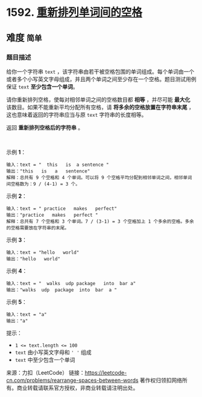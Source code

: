 # 1592. [重新排列单词间的空格](https://leetcode-cn.com/problems/rearrange-spaces-between-words/)  
<font size=5> 难度 `简单` </font>
---

### 题目描述

给你一个字符串 `text` ，该字符串由若干被空格包围的单词组成。每个单词由一个或者多个小写英文字母组成，并且两个单词之间至少存在一个空格。题目测试用例保证 `text` **至少包含一个单词**。

请你重新排列空格，使每对相邻单词之间的空格数目都 **相等** ，并尽可能 **最大化** 该数目。如果不能重新平均分配所有空格，请 **将多余的空格放置在字符串末尾** ，
这也意味着返回的字符串应当与原 `text` 字符串的长度相等。

返回 **重新排列空格后的字符串** 。

 

示例 **1**：
```
输入：text = "  this   is  a sentence "
输出："this   is   a   sentence"
解释：总共有 9 个空格和 4 个单词。可以将 9 个空格平均分配到相邻单词之间，相邻单词间空格数为：9 / (4-1) = 3 个。
```
示例 **2**：
```
输入：text = " practice   makes   perfect"
输出："practice   makes   perfect "
解释：总共有 7 个空格和 3 个单词。7 / (3-1) = 3 个空格加上 1 个多余的空格。多余的空格需要放在字符串的末尾。
```
示例 **3**：
```
输入：text = "hello   world"
输出："hello   world"
```
示例 **4**：
```
输入：text = "  walks  udp package   into  bar a"
输出："walks  udp  package  into  bar  a "
```
示例 **5**：
```
输入：text = "a"
输出："a"
```
提示：

* `1 <= text.length <= 100`
* `text` 由小写英文字母和 `' '` 组成
* `text` 中至少包含一个单词

来源：力扣（LeetCode）
链接：https://leetcode-cn.com/problems/rearrange-spaces-between-words
著作权归领扣网络所有。商业转载请联系官方授权，非商业转载请注明出处。
